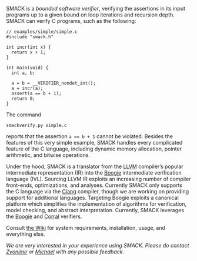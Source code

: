 SMACK is a *bounded software verifier*, verifying the assertions in its
input programs up to a given bound on loop iterations and recursion depth.
SMACK can verify C programs, such as the following:

    // examples/simple/simple.c
    #include "smack.h"

    int incr(int x) {
      return x + 1;
    }

    int main(void) {
      int a, b;

      a = b = __VERIFIER_nondet_int();
      a = incr(a);
      assert(a == b + 1);
      return 0;
    }

The command

    smackverify.py simple.c

reports that the assertion `a == b + 1` cannot be violated. Besides the
features of this very simple example, SMACK handles every complicated feature
of the C language, including dynamic memory allocation, pointer arithmetic, and
bitwise operations.

Under the hood, SMACK is a translator from the [LLVM](http://www.llvm.org)
compiler’s popular intermediate representation (IR) into the
[Boogie](http://boogie.codeplex.com) intermediate verification language (IVL).
Sourcing LLVM IR exploits an increasing number of compiler front-ends,
optimizations, and analyses. Currently SMACK only supports the C language via
the [Clang](http://clang.llvm.org) compiler, though we are working on providing
support for additional languages. Targeting Boogie exploits a canonical
platform which simplifies the implementation of algorithms for verification,
model checking, and abstract interpretation. Currently, SMACK leverages the
[Boogie](http://boogie.codeplex.com) and [Corral](http://corral.codeplex.com)
verifiers.

Consult [the Wiki](https://github.com/smackers/smack/wiki) for system
requirements, installation, usage, and everything else.

*We are very interested in your experience using SMACK. Please do contact
[Zvonimir](mailto:zvonimir@cs.utah.edu) or
[Michael](mailto:michael.emmi@gmail.com) with any possible feedback.*
